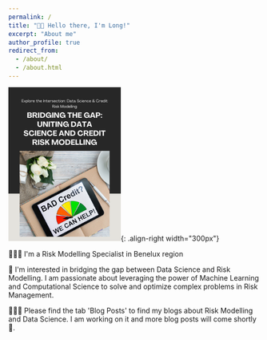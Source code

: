 ```yaml
---
permalink: /
title: "👋🏼 Hello there, I'm Long!"
excerpt: "About me"
author_profile: true
redirect_from: 
  - /about/
  - /about.html
---
```



![When Data Science meets Risk Management](/images/github_DS_RM.png){: .align-right width="300px"}


👨🏻‍💻 I'm a Risk Modelling Specialist in Benelux region

🔬 I'm interested in bridging the gap between Data Science and Risk Modelling. I am passionate about leveraging the power of Machine Learning and Computational Science to solve and optimize complex problems in Risk Management.

👨🏻‍🔬 Please find the tab 'Blog Posts' to find my blogs about Risk Modelling and Data Science. I am working on it and more blog posts will come shortly 🚀.








